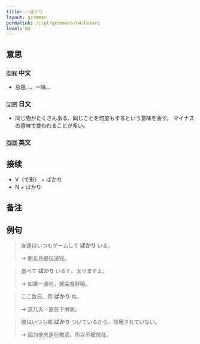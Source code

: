 ```yaml
---
title: 〜ばかり
layout: grammar
permalink: /jlpt/grammars/n4/bakari
level: N4
---
```


## 意思

### 🇨🇳 中文

- 总是…、一味…

### 🇯🇵 日文

- 同じ物がたくさんある、同じことを何度もするという意味を表す。 マイナスの意味で使われることが多い。

### 🇬🇧 英文


## 接续

- V（て形） + ばかり
- N + ばかり

## 备注


## 例句

> 友達はいつもゲームして **ばかり** いる。
>
> → 朋友总是玩游戏。

> 食べて **ばかり** いると、太りますよ。
>
> → 如果一直吃，就会发胖哦。

> ここ数日、雨 **ばかり** ね。
>
> → 这几天一直在下雨呢。

> 彼はいつも嘘 **ばかり** ついているから、信用されていない。
>
> → 因为他总是在撒谎，所以不被信任。


